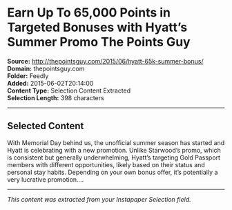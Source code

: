 # Earn Up To 65,000 Points in Targeted Bonuses with Hyatt’s Summer Promo The Points Guy

**Source:** http://thepointsguy.com/2015/06/hyatt-65k-summer-bonus/  
**Domain:** thepointsguy.com  
**Folder:** Feedly  
**Added:** 2015-06-02T20:14:00  
**Content Type:** Selection Content Extracted  
**Selection Length:** 398 characters  


---

## Selected Content

With Memorial Day behind us, the unofficial summer season has started and Hyatt is celebrating with a new promotion. Unlike Starwood’s promo, which is consistent but generally underwhelming, Hyatt’s targeting Gold Passport members with different opportunities, likely based on their status and personal stay habits. Depending on your own bonus offer, it’s potentially a very lucrative promotion....

---

*This content was extracted from your Instapaper Selection field.*